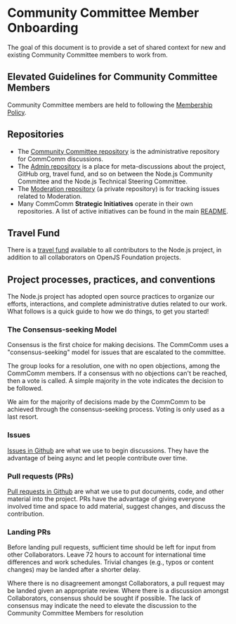 # Community Committee Member Onboarding
The goal of this document is to provide a set of shared context for new and existing Community Committee members to work from.

## Elevated Guidelines for Community Committee Members
Community Committee members are held to following the [Membership Policy](https://github.com/nodejs/admin/blob/master/MemberExpectations.md).

## Repositories
* The [Community Committee repository](https://github.com/nodejs/community-committee) is the administrative repository for CommComm discussions.
* The [Admin repository](https://github.com/nodejs/admin) is a place for meta-discussions about the project, GitHub org, travel fund, and so on between the Node.js Community Committee and the Node.js Technical Steering Committee.
* The [Moderation repository](https://github.com/nodejs/moderation) (a private repository) is for tracking issues related to Moderation.
* Many CommComm **Strategic Initiatives** operate in their own repositories. A list of active initiatives can be found in the main [README](./README.md).

## Travel Fund

There is a [travel fund](https://github.com/openjs-foundation/cross-project-council/blob/main/project-resources/MEMBER_TRAVEL_FUND.md) available to all contributors to the Node.js project, in addition to all collaborators on OpenJS Foundation projects.

## Project processes, practices, and conventions
The Node.js project has adopted open source practices to organize our efforts, interactions, and complete administrative duties related to our work. What follows is a quick guide to how we do things, to get you started!

### The Consensus-seeking Model
Consensus is the first choice for making decisions. The CommComm uses a "consensus-seeking" model for issues that are escalated to the committee.

The group looks for a resolution, one with no open objections, among the CommComm members. If a consensus with no objections can't be reached, then a vote is called. A simple majority in the vote indicates the decision to be followed.

We aim for the majority of decisions made by the CommComm to be achieved through the consensus-seeking process. Voting is only used as a last resort.

### Issues
[Issues in Github](https://guides.github.com/features/issues/) are what we use to begin discussions. They have the advantage of being async and let people contribute over time.

### Pull requests (PRs)
[Pull requests in Github](https://help.github.com/articles/about-pull-requests/) are what we use to put documents, code, and other material into the project. PRs have the advantage of giving everyone involved time and space to add material, suggest changes, and discuss the contribution.

### Landing PRs
Before landing pull requests, sufficient time should be left for input from other Collaborators. Leave 72 hours to account for international time differences and work schedules. Trivial changes (e.g., typos or content changes) may be landed after a shorter delay.

Where there is no disagreement amongst Collaborators, a pull request may be landed given an appropriate review. Where there is a discussion amongst Collaborators, consensus should be sought if possible. The lack of consensus may indicate the need to elevate the discussion to the Community Committee Members for resolution

